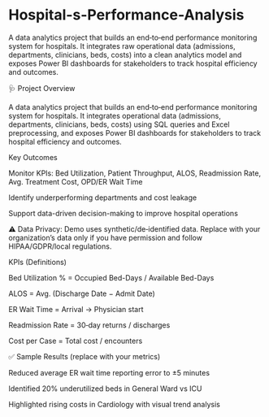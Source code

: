 # Hospital-s-Performance-Analysis
A data analytics project that builds an end‑to‑end performance monitoring system for hospitals. It integrates raw operational data (admissions, departments, clinicians, beds, costs) into a clean analytics model and exposes Power BI dashboards for stakeholders to track hospital efficiency and outcomes.

🩺 Project Overview

A data analytics project that builds an end‑to‑end performance monitoring system for hospitals. It integrates operational data (admissions, departments, clinicians, beds, costs) using SQL queries and Excel preprocessing, and exposes Power BI dashboards for stakeholders to track hospital efficiency and outcomes.

Key Outcomes

Monitor KPIs: Bed Utilization, Patient Throughput, ALOS, Readmission Rate, Avg. Treatment Cost, OPD/ER Wait Time

Identify underperforming departments and cost leakage

Support data-driven decision-making to improve hospital operations

⚠️ Data Privacy: Demo uses synthetic/de‑identified data. Replace with your organization’s data only if you have permission and follow HIPAA/GDPR/local regulations.

KPIs (Definitions)

Bed Utilization % = Occupied Bed-Days / Available Bed-Days

ALOS = Avg. (Discharge Date − Admit Date)

ER Wait Time = Arrival → Physician start

Readmission Rate = 30‑day returns / discharges

Cost per Case = Total cost / encounters

✅ Sample Results (replace with your metrics)

Reduced average ER wait time reporting error to ±5 minutes

Identified 20% underutilized beds in General Ward vs ICU

Highlighted rising costs in Cardiology with visual trend analysis
